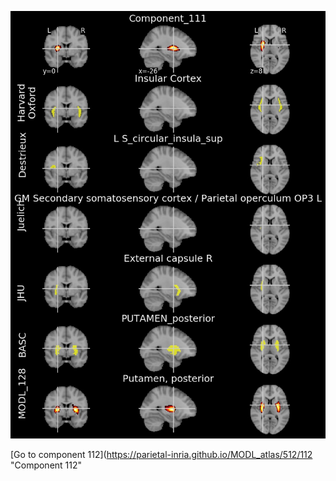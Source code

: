 


![111](preliminary/111.jpg "Component 111")

[Go to component 112](https://parietal-inria.github.io/MODL_atlas/512/112 "Component 112"